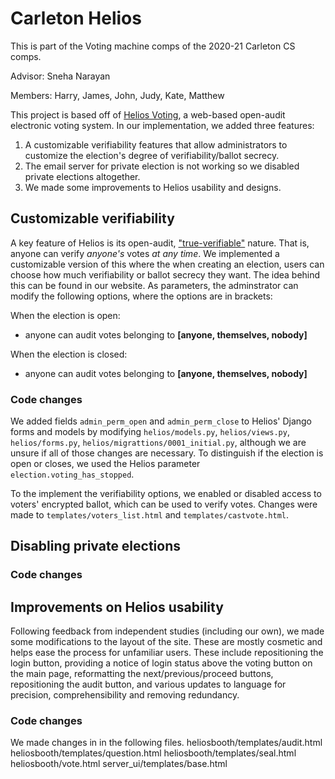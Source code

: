 # Carleton Helios

This is part of the Voting machine comps of the 2020-21 Carleton CS comps. 

Advisor: Sneha Narayan 

Members: Harry, James, John, Judy, Kate, Matthew

This project is based off of [Helios Voting](https://vote.heliosvoting.org/), a web-based open-audit electronic voting system. In our implementation, we added three features:
1. A customizable verifiability features that allow administrators to customize the election's degree of verifiability/ballot secrecy.
2. The email server for private election is not working so we disabled private elections altogether.
3. We made some improvements to Helios usability and designs.

## Customizable verifiability

A key feature of Helios is its open-audit, ["true-verifiable"](https://vote.heliosvoting.org/faq) nature. That is, anyone can verify *anyone's* votes *at any time*. We implemented a customizable version of this where the when creating an election, users can choose how much verifiability or ballot secrecy they want. The idea behind this can be found in our website. As parameters, the adminstrator can modify the following options, where the options are in brackets:

When the election is open: 
* anyone can audit votes belonging to **\[anyone, themselves, nobody\]**

When the election is closed: 
* anyone can audit votes belonging to **\[anyone, themselves, nobody\]**

### Code changes

We added fields `admin_perm_open` and `admin_perm_close` to Helios' Django forms and models by modifying `helios/models.py`,  `helios/views.py`, `helios/forms.py`, `helios/migrattions/0001_initial.py`, although we are unsure if all of those changes are necessary. To distinguish if the election is open or closes, we used the Helios parameter `election.voting_has_stopped`.

To the implement the verifiability options, we enabled or disabled access to voters' encrypted ballot, which can be used to verify votes. Changes were made to `templates/voters_list.html` and `templates/castvote.html`. 

## Disabling private elections

### Code changes

## Improvements on Helios usability

Following feedback from independent studies (including our own), we made some modifications to the layout of the site. These are mostly cosmetic and helps ease the process for unfamiliar users. These include repositioning the login button, providing a notice of login status above the voting button on the main page, reformatting the next/previous/proceed buttons, repositioning the audit button, and various updates to language for precision, comprehensibility and removing redundancy.

### Code changes

We made changes in in the following files.
heliosbooth/templates/audit.html
heliosbooth/templates/question.html
heliosbooth/templates/seal.html
heliosbooth/vote.html
server_ui/templates/base.html
